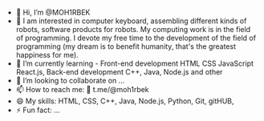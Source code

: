 - 👋 Hi, I’m @MOH1RBEK
- 👀 I am interested in computer keyboard, assembling different kinds of robots, software products for robots.
     My computing work is in the field of programming. I devote my free time to the development of the field of
     programming (my dream is to benefit humanity, that's the greatest happiness for me).
- 🌱 I’m currently learning -
        Front-end development
            HTML
            CSS
            JavaScript
            React.js, 
        Back-end development
            C++, Java, Node.js and other 
- 💞️ I’m looking to collaborate on ...
- 📫 How to reach me:
        📱 t.me/@moh1rbek
- 😄 My skills: HTML, CSS, C++, Java, Node.js, Python, Git, gitHUB,
- ⚡ Fun fact: ...

<!---
MOH1RBEK/MOH1RBEK is a ✨ special ✨ repository because its `README.md` (this file) appears on your GitHub profile.
You can click the Preview link to take a look at your changes.
--->
